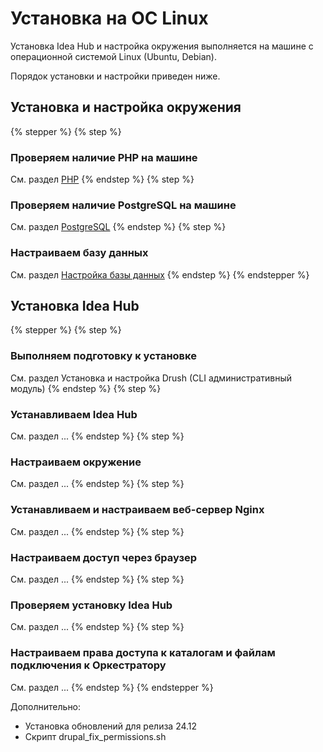 # Установка на ОС Linux

Установка Idea Hub и настройка окружения выполняется на машине с операционной системой Linux (Ubuntu, Debian).

Порядок установки и настройки приведен ниже.

## Установка и настройка окружения

{% stepper %}
{% step %}
### Проверяем наличие PHP на машине
См. раздел [PHP]()
{% endstep %}
{% step %}
### Проверяем наличие PostgreSQL на машине
См. раздел [PostgreSQL]()
{% endstep %}
{% step %}
### Настраиваем базу данных
См. раздел [Настройка базы данных]()
{% endstep %}
{% endstepper %}

## Установка Idea Hub

{% stepper %}
{% step %}
### Выполняем подготовку к установке
См. раздел Установка и настройка Drush (CLI административный модуль)
{% endstep %}
{% step %}
### Устанавливаем Idea Hub
См. раздел ...
{% endstep %}
{% step %}
### Настраиваем окружение
См. раздел ...
{% endstep %}
{% step %}
### Устанавливаем и настраиваем веб-сервер Nginx
См. раздел ...
{% endstep %}
{% step %}
### Настраиваем доступ через браузер
См. раздел ...
{% endstep %}
{% step %}
### Проверяем установку Idea Hub
См. раздел ...
{% endstep %}
{% step %}
### Настраиваем права доступа к каталогам и файлам подключения к Оркестратору
См. раздел ...
{% endstep %}
{% endstepper %}

Дополнительно:
* Установка обновлений для релиза 24.12
* Скрипт drupal_fix_permissions.sh
